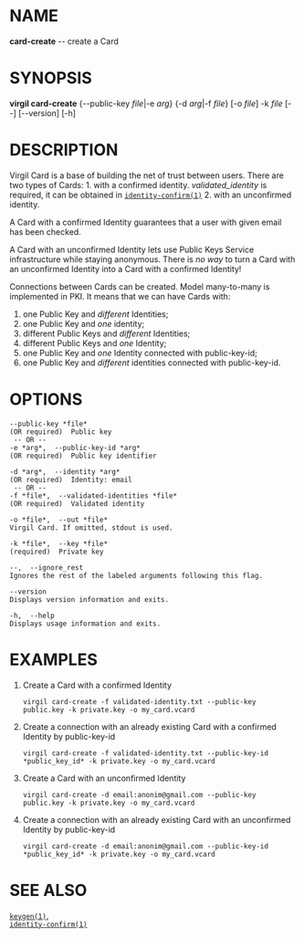 NAME
====

**card-create** -- create a Card

SYNOPSIS
========

**virgil card-create** {--public-key *file*|-e *arg*} {-d *arg*|-f
*file*} \[-o *file*\] -k *file* \[--\] \[--version\] \[-h\]

DESCRIPTION
===========

Virgil Card is a base of building the net of trust between users. There
are two types of Cards: 1. with a confirmed identity.
*validated\_identity* is required, it can be obtained in
[`identity-confirm(1)`]() 2. with an unconfirmed identity.

A Card with a confirmed Identity guarantees that a user with given email
has been checked.

A Card with an unconfirmed Identity lets use Public Keys Service
infrastructure while staying anonymous. There is *no way* to turn a Card
with an unconfirmed Identity into a Card with a confirmed Identity!

Connections between Cards can be created. Model many-to-many is
implemented in PKI. It means that we can have Cards with:  
1. one Public Key and *different* Identities;  
1. one Public Key and *one* identity;  
1. different Public Keys and *different* Identities;  
1. different Public Keys and *one* Identity;  
1. one Public Key and *one* Identity connected with public-key-id;  
1. one Public Key and *different* identities connected with
public-key-id.

OPTIONS
=======

    --public-key *file*
    (OR required)  Public key
     -- OR --
    -e *arg*,  --public-key-id *arg*
    (OR required)  Public key identifier

    -d *arg*,  --identity *arg*
    (OR required)  Identity: email
     -- OR --
    -f *file*,  --validated-identities *file*
    (OR required)  Validated identity

    -o *file*,  --out *file*
    Virgil Card. If omitted, stdout is used.

    -k *file*,  --key *file*
    (required)  Private key

    --,  --ignore_rest
    Ignores the rest of the labeled arguments following this flag.

    --version
    Displays version information and exits.

    -h,  --help
    Displays usage information and exits.

EXAMPLES
========

1.  Create a Card with a confirmed Identity

        virgil card-create -f validated-identity.txt --public-key public.key -k private.key -o my_card.vcard

2.  Create a connection with an already existing Card with a confirmed
    Identity by public-key-id

        virgil card-create -f validated-identity.txt --public-key-id *public_key_id* -k private.key -o my_card.vcard

3.  Create a Card with an unconfirmed Identity

        virgil card-create -d email:anonim@gmail.com --public-key public.key -k private.key -o my_card.vcard

4.  Create a connection with an already existing Card with an
    unconfirmed Identity by public-key-id

        virgil card-create -d email:anonim@gmail.com --public-key-id *public_key_id* -k private.key -o my_card.vcard

SEE ALSO
========

[`keygen(1)`](),  
[`identity-confirm(1)`]()
